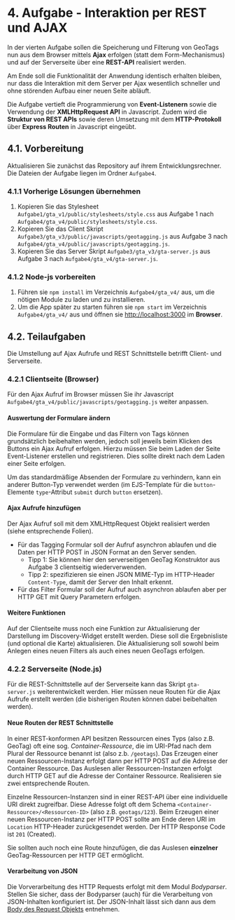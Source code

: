 # 4. Aufgabe - Interaktion per REST und AJAX
In der vierten Aufgabe sollen die Speicherung und Filterung von GeoTags nun aus dem Browser mittels **Ajax** erfolgen (statt dem Form-Mechanismus) und auf der Serverseite über eine **REST-API** realisiert werden.

Am Ende soll die Funktionalität der Anwendung identisch erhalten bleiben, nur dass die Interaktion mit dem Server per Ajax wesentlich schneller und ohne störenden Aufbau einer neuen Seite abläuft.

Die Aufgabe vertieft die Programmierung von **Event-Listenern** sowie die Verwendung der **XMLHttpRequest API** in Javascript. Zudem wird die **Struktur von REST APIs** sowie deren Umsetzung mit dem **HTTP-Protokoll** über **Express Routen** in Javascript eingeübt.

## 4.1. Vorbereitung
Aktualisieren Sie zunächst das Repository auf ihrem Entwicklungsrechner. Die Dateien der Aufgabe liegen im Ordner `Aufgabe4`.

### 4.1.1 Vorherige Lösungen übernehmen
1. Kopieren Sie das Stylesheet `Aufgabe1/gta_v1/public/stylesheets/style.css` aus Aufgabe 1 nach `Aufgabe4/gta_v4/public/stylesheets/style.css`.
2. Kopieren Sie das Client Skript `Aufgabe3/gta_v3/public/javascripts/geotagging.js` aus Aufgabe 3 nach `Aufgabe4/gta_v4/public/javascripts/geotagging.js`.
3. Kopieren Sie das Server Skript `Aufgabe3/gta_v3/gta-server.js` aus Aufgabe 3 nach `Aufgabe4/gta_v4/gta-server.js`.

### 4.1.2 Node-js vorbereiten
1. Führen sie `npm install` im Verzeichnis `Aufgabe4/gta_v4/` aus, um die nötigen Module zu laden und zu installieren.
2. Um die App später zu starten führen sie `npm start` im Verzeichnis `Aufgabe4/gta_v4/` aus und öffnen sie [http://localhost:3000](http://localhost:3000) im **Browser**.

## 4.2. Teilaufgaben
Die Umstellung auf Ajax Aufrufe und REST Schnittstelle betrifft Client- und Serverseite.

### 4.2.1 Clientseite (Browser)
Für den Ajax Aufruf im Browser müssen Sie ihr Javascript `Aufgabe4/gta_v4/public/javascripts/geotagging.js` weiter anpassen.

#### Auswertung der Formulare ändern
Die Formulare für die Eingabe und das Filtern von Tags können grundsätzlich beibehalten werden, jedoch soll jeweils beim Klicken des Buttons ein Ajax Aufruf erfolgen. Hierzu müssen Sie beim Laden der Seite Event-Listener erstellen und registrieren. Dies sollte direkt nach dem Laden einer Seite erfolgen.

Um das standardmäßige Absenden der Formulare zu verhindern, kann ein anderer Button-Typ verwendet werden (im EJS-Template für die `button`- Elemente `type`-Attribut `submit` durch `button` ersetzen).

#### Ajax Aufrufe hinzufügen
Der Ajax Aufruf soll mit dem XMLHttpRequest Objekt realisiert werden (siehe entsprechende Folien). 

- Für das Tagging Formular soll der Aufruf asynchron ablaufen und die Daten per HTTP POST in JSON Format an den Server senden. 
    - Tipp 1: Sie können hier den serverseitigen GeoTag Konstruktor aus Aufgabe 3 clientseitig wiederverwenden. 
    - Tipp 2: spezifizieren sie einen JSON MIME-Typ im HTTP-Header `Content-Type`, damit der Server den Inhalt erkennt. 
- Für das Filter Formular soll der Aufruf auch asynchron ablaufen aber per HTTP GET mit Query Parametern erfolgen. 

#### Weitere Funktionen
Auf der Clientseite muss noch eine Funktion zur Aktualisierung der Darstellung im Discovery-Widget erstellt werden. Diese soll die Ergebnisliste (und optional die Karte) aktualisieren. Die Aktualisierung soll sowohl beim Anlegen eines neuen Filters als auch eines neuen GeoTags erfolgen.

### 4.2.2 Serverseite (Node.js)
Für die REST-Schnittstelle auf der Serverseite kann das Skript `gta-server.js` weiterentwickelt werden. Hier müssen neue Routen für die Ajax Aufrufe erstellt werden (die bisherigen Routen können dabei beibehalten werden). 

#### Neue Routen der REST Schnittstelle
In einer REST-konformen API besitzen Ressourcen eines Typs (also z.B. GeoTag) oft eine sog. *Container-Ressource*, die im URI-Pfad nach dem Plural der Ressource benannt ist (also z.b. `/geotags`). Das Erzeugen einer neuen Ressourcen-Instanz erfolgt dann per HTTP POST auf die Adresse der Container Ressource. Das Auslesen aller Ressourcen-Instanzen erfolgt durch HTTP GET auf die Adresse der Container Ressource. Realisieren sie zwei entsprechende Routen.

Einzelne Ressourcen-Instanzen sind in einer REST-API über eine individuelle URI direkt zugreifbar. Diese Adresse folgt oft dem Schema `<Container-Ressource>/<Ressourcen-ID>` (also z.B. `geotags/123`). Beim Erzeugen einer neuen Ressourcen-Instanz per HTTP POST sollte am Ende deren URI im `Location` HTTP-Header zurückgesendet werden. Der HTTP Response Code ist `201` (Created).

Sie sollten auch noch eine Route hinzufügen, die das Auslesen **einzelner** GeoTag-Ressourcen per HTTP GET ermöglicht.

#### Verarbeitung von JSON
Die Vorverarbeitung des HTTP Requests erfolgt mit dem Modul *Bodyparser*. Stellen Sie sicher, dass der Bodyparser (auch) für die Verarbeitung von JSON-Inhalten konfiguriert ist. Der JSON-Inhalt lässt sich dann aus dem [Body des Request Objekts](http://expressjs.com/de/4x/api.html#req.body) entnehmen.
